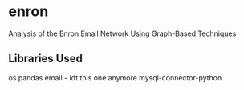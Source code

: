 # enron
Analysis of the Enron Email Network Using Graph-Based Techniques


## Libraries Used
os
pandas 
email - idt this one anymore 
mysql-connector-python
